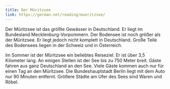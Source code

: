 ```yaml
---
title: Der Müritzsee
link: https://german.net/reading/mueritzsee/
---
```


Der Müritzsee ist das größte Gewässer in Deutschland. Er liegt im Bundesland Mecklenburg-Vorpommern. Der Bodensee ist noch größer als der Müritzsee. Er liegt jedoch nicht komplett in Deutschland. Große Teile des Bodensees liegen in der Schweiz und in Österreich.

Im Sommer ist der Müritzsee ein beliebtes Reiseziel. Er ist über 3,5 Kilometer lang. An einigen Stellen ist der See bis zu 750 Meter breit. Gäste fahren aus ganz Deutschland an den See. Viele Gäste kommen auch nur für einen Tag an den Müritzsee. Die Bundeshauptstadt Berlin liegt mit dem Auto nur 90 Minuten entfernt. Größere Städte am Ufer des Sees sind Waren und Röbel.